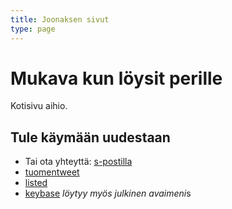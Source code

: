 ```yaml
---
title: Joonaksen sivut
type: page
---
```


# Mukava kun löysit perille

Kotisivu aihio.

## Tule käymään uudestaan

- Tai ota yhteyttä: [s-postilla](mailto:me@joonastuomi.fi)
- [tuomentweet](https://twitter.com/tuomentweet)
- [listed](http://listed.to/@jwnz)
- [keybase](https://keybase.io/jwnz) *löytyy myös julkinen avaimeni*s
